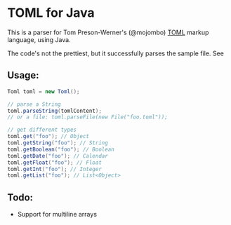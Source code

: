 TOML for Java
===
This is a parser for Tom Preson-Werner's (@mojombo) [TOML](https://raw.github.com/mojombo/toml/) markup language, using Java.

The code's not the prettiest, but it successfully parses the sample file.
See

Usage:
----
```java
Toml toml = new Toml();

// parse a String
toml.parseString(tomlContent);
// or a file: toml.parseFile(new File("foo.toml"));

// get different types
toml.get("foo"); // Object
toml.getString("foo"); // String
toml.getBoolean("foo"); // Boolean
toml.getDate("foo"); // Calendar
toml.getFloat("foo"); // Float
toml.getInt("foo"); // Integer
toml.getList("foo"); // List<Object>
```

Todo:
-----

* Support for multiline arrays
